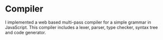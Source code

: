 Compiler
========

I implemented a web based multi-pass compiler for a simple grammar in JavaScript. This compiler includes a lexer, parser, type checker, syntax tree and code generator.